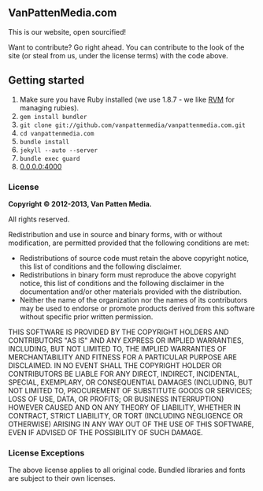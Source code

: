 ## VanPattenMedia.com

This is our website, open sourcified!

Want to contribute? Go right ahead. You can contribute to the look of the site (or steal from us, under the license terms) with the code above.

## Getting started

1. Make sure you have Ruby installed (we use 1.8.7 - we like [RVM](https://rvm.io/) for managing rubies).
2. `gem install bundler`
3. `git clone git://github.com/vanpattenmedia/vanpattenmedia.com.git`
4. `cd vanpattenmedia.com`
5. `bundle install`
6. `jekyll --auto --server`
7. `bundle exec guard`
8. [0.0.0.0:4000](0.0.0.0:4000)

### License

**Copyright &copy; 2012-2013, Van Patten Media.**

All rights reserved.

Redistribution and use in source and binary forms, with or without modification, are permitted provided that the following conditions are met:

*   Redistributions of source code must retain the above copyright notice, this list of conditions and the following disclaimer.
*   Redistributions in binary form must reproduce the above copyright notice, this list of conditions and the following disclaimer in the documentation and/or other materials provided with the distribution.
*   Neither the name of the organization nor the names of its contributors may be used to endorse or promote products derived from this software without specific prior written permission.

THIS SOFTWARE IS PROVIDED BY THE COPYRIGHT HOLDERS AND CONTRIBUTORS "AS IS" AND ANY EXPRESS OR IMPLIED WARRANTIES, INCLUDING, BUT NOT LIMITED TO, THE IMPLIED WARRANTIES OF MERCHANTABILITY AND FITNESS FOR A PARTICULAR PURPOSE ARE DISCLAIMED. IN NO EVENT SHALL THE COPYRIGHT HOLDER OR CONTRIBUTORS BE LIABLE FOR ANY DIRECT, INDIRECT, INCIDENTAL, SPECIAL, EXEMPLARY, OR CONSEQUENTIAL DAMAGES (INCLUDING, BUT NOT LIMITED TO, PROCUREMENT OF SUBSTITUTE GOODS OR SERVICES; LOSS OF USE, DATA, OR PROFITS; OR BUSINESS INTERRUPTION) HOWEVER CAUSED AND ON ANY THEORY OF LIABILITY, WHETHER IN CONTRACT, STRICT LIABILITY, OR TORT (INCLUDING NEGLIGENCE OR OTHERWISE) ARISING IN ANY WAY OUT OF THE USE OF THIS SOFTWARE, EVEN IF ADVISED OF THE POSSIBILITY OF SUCH DAMAGE.

### License Exceptions

The above license applies to all original code. Bundled libraries and fonts are subject to their own licenses.
